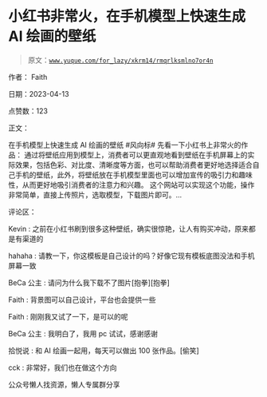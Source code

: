 # 小红书非常火，在手机模型上快速生成 AI 绘画的壁纸

> 原文：[`www.yuque.com/for_lazy/xkrm14/rmqrlksmlno7or4n`](https://www.yuque.com/for_lazy/xkrm14/rmqrlksmlno7or4n)

作者： Faith

日期：2023-04-13

点赞数：123

正文：

在手机模型上快速生成 AI 绘画的壁纸 #风向标# 先看一下小红书上非常火的作品： 通过将壁纸应用到模型上，消费者可以更直观地看到壁纸在手机屏幕上的实际效果，包括色彩、对比度、清晰度等方面，也可以帮助消费者更好地选择适合自己手机的壁纸，此外，将壁纸放在手机模型里面也可以增加宣传的吸引力和趣味性，从而更好地吸引消费者的注意力和兴趣。 这个网站可以实现这个功能，操作非常简单，直接上传照片，选取模型，下载图片即可。...

评论区：

Kevin : 之前在小红书刷到很多这种壁纸，确实很惊艳，让人有购买冲动，原来都是有渠道的

hahaha : 请教一下，你这模板是自己设计的吗？好像它现有模板底图没法和手机屏幕一致

BeCa 公主 : 请问为什么我下载不了图片[抱拳][抱拳]

Faith : 背景图可以自己设计，平台也会提供一些

Faith : 刚刚我又试了一下，是可以的呢

BeCa 公主 : 我明白了，我用 pc 试试，感谢感谢

拾悦说 : 和 AI 绘画一起用，每天可以做出 100 张作品。[偷笑]

cck : 非常好，我们也在做这个方向

公众号懒人找资源，懒人专属群分享

